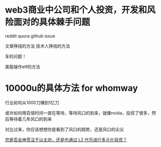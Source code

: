 # web3商业中公司和个人投资，开发和风险面对的具体棘手问题
reddit
quora
github issue


文章挣钱的方法
技术人挣钱的方法

车的问题！


美股操作etf的方法



















# 10000u的具体方法 for whomway

行业如何从1000刀赚到1亿刀

或许如何用百倍时间一直在等待，等待风口的到来，就像nvida，投资了很多，然后等待着几年风口的到来

对比过来，你应该想想你是看到了风口的趋势，还是风口的尖尖


[您是否全神贯注于以太坊，还是也通过 L2 代币进行多元化投资？](https://www.reddit.com/r/ethtrader/comments/1av5mo6/are_you_all_in_on_ethereum_or_do_you_diversify/)
















